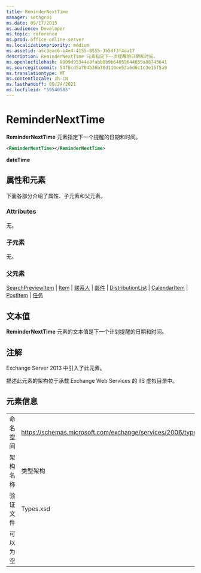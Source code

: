 ```yaml
---
title: ReminderNextTime
manager: sethgros
ms.date: 09/17/2015
ms.audience: Developer
ms.topic: reference
ms.prod: office-online-server
ms.localizationpriority: medium
ms.assetid: a5c3eac6-b4e4-4155-8555-3b5df3f4da17
description: ReminderNextTime 元素指定下一次提醒的日期和时间。
ms.openlocfilehash: 8909d95344e8fabb0b9b64059644655a88743641
ms.sourcegitcommit: 54f6cd5a704b36b76d110ee53a6d6c1c3e15f5a9
ms.translationtype: MT
ms.contentlocale: zh-CN
ms.lasthandoff: 09/24/2021
ms.locfileid: "59540585"
---
```

# <a name="remindernexttime"></a>ReminderNextTime

**ReminderNextTime** 元素指定下一个提醒的日期和时间。 
  
```XML
<ReminderNextTime></ReminderNextTime>
```

 **dateTime**
## <a name="attributes-and-elements"></a>属性和元素

下面各部分介绍了属性、子元素和父元素。
  
### <a name="attributes"></a>Attributes

无。
  
### <a name="child-elements"></a>子元素

无。
  
### <a name="parent-elements"></a>父元素

[SearchPreviewItem](searchpreviewitem.md)  | [Item](item.md)  | [联系人](contact.md)  | [邮件](message-ex15websvcsotherref.md)  | [DistributionList](distributionlist.md)  | [CalendarItem](calendaritem.md)  | [PostItem](postitem.md)  | [任务](task.md)
  
## <a name="text-value"></a>文本值

**ReminderNextTime** 元素的文本值是下一个计划提醒的日期和时间。 
  
## <a name="remarks"></a>注解

Exchange Server 2013 中引入了此元素。
  
描述此元素的架构位于承载 Exchange Web Services 的 IIS 虚拟目录中。
  
## <a name="element-information"></a>元素信息

|||
|:-----|:-----|
|命名空间  <br/> |https://schemas.microsoft.com/exchange/services/2006/types  <br/> |
|架构名称  <br/> |类型架构  <br/> |
|验证文件  <br/> |Types.xsd  <br/> |
|可以为空  <br/> ||
   

